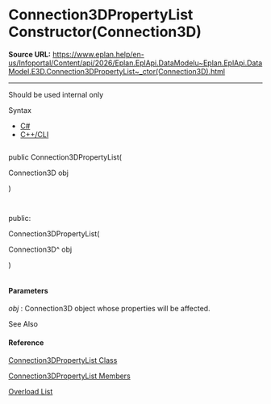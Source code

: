 # Connection3DPropertyList Constructor(Connection3D)

**Source URL:** https://www.eplan.help/en-us/Infoportal/Content/api/2026/Eplan.EplApi.DataModelu~Eplan.EplApi.DataModel.E3D.Connection3DPropertyList~_ctor(Connection3D).html

---

Should be used internal only

Syntax

- [C#](#i-syntax-CS)
- [C++/CLI](#i-syntax-CPP2005)

```
```
public Connection3DPropertyList( 
   Connection3D obj
)
```
```

```
```
public:
Connection3DPropertyList( 
   Connection3D^ obj
)
```
```

#### Parameters

*obj*
:   Connection3D object whose properties will be affected.



See Also

#### Reference

[Connection3DPropertyList Class](Eplan.EplApi.DataModelu~Eplan.EplApi.DataModel.E3D.Connection3DPropertyList.html)
  
[Connection3DPropertyList Members](Eplan.EplApi.DataModelu~Eplan.EplApi.DataModel.E3D.Connection3DPropertyList_members.html)
  
[Overload List](Eplan.EplApi.DataModelu~Eplan.EplApi.DataModel.E3D.Connection3DPropertyList~_ctor.html)